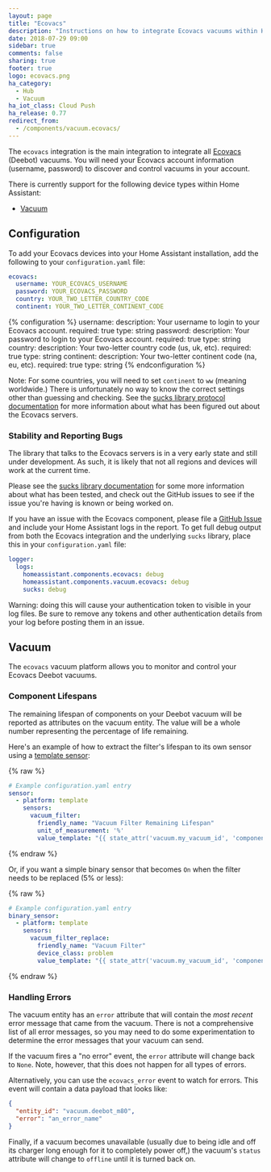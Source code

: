 ```yaml
---
layout: page
title: "Ecovacs"
description: "Instructions on how to integrate Ecovacs vacuums within Home Assistant."
date: 2018-07-29 09:00
sidebar: true
comments: false
sharing: true
footer: true
logo: ecovacs.png
ha_category:
  - Hub
  - Vacuum
ha_iot_class: Cloud Push
ha_release: 0.77
redirect_from:
  - /components/vacuum.ecovacs/
---
```


The `ecovacs` integration is the main integration to integrate all [Ecovacs](https://www.ecovacs.com) (Deebot) vacuums. You will need your Ecovacs account information (username, password) to discover and control vacuums in your account.

There is currently support for the following device types within Home Assistant:

- [Vacuum](#vacuum)

## Configuration

To add your Ecovacs devices into your Home Assistant installation, add the following to your `configuration.yaml` file:

```yaml
ecovacs:
  username: YOUR_ECOVACS_USERNAME
  password: YOUR_ECOVACS_PASSWORD
  country: YOUR_TWO_LETTER_COUNTRY_CODE
  continent: YOUR_TWO_LETTER_CONTINENT_CODE
```

{% configuration %}
username:
  description: Your username to login to your Ecovacs account.
  required: true
  type: string
password:
  description: Your password to login to your Ecovacs account.
  required: true
  type: string
country:
  description: Your two-letter country code (us, uk, etc).
  required: true
  type: string
continent:
  description: Your two-letter continent code (na, eu, etc).
  required: true
  type: string
{% endconfiguration %}

Note: For some countries, you will need to set `continent` to `ww` (meaning worldwide.) There is unfortunately no way to know the correct settings other than guessing and checking. See the [sucks library protocol documentation](https://github.com/wpietri/sucks/blob/master/protocol.md) for more information about what has been figured out about the Ecovacs servers.

### Stability and Reporting Bugs

The library that talks to the Ecovacs servers is in a very early state and still under development. As such, it is likely that not all regions and devices will work at the current time.

Please see the [sucks library documentation](https://github.com/wpietri/sucks) for some more information about what has been tested, and check out the GitHub issues to see if the issue you're having is known or being worked on.

If you have an issue with the Ecovacs component, please file a [GitHub Issue](https://github.com/home-assistant/home-assistant/issues) and include your Home Assistant logs in the report. To get full debug output from both the Ecovacs integration and the underlying `sucks` library, place this in your `configuration.yaml` file:

```yaml
logger:
  logs:
    homeassistant.components.ecovacs: debug
    homeassistant.components.vacuum.ecovacs: debug
    sucks: debug
```

Warning: doing this will cause your authentication token to visible in your log files. Be sure to remove any tokens and other authentication details from your log before posting them in an issue.


## Vacuum

The `ecovacs` vacuum platform allows you to monitor and control your Ecovacs Deebot vacuums.

### Component Lifespans

The remaining lifespan of components on your Deebot vacuum will be reported as attributes on the vacuum entity. The value will be a whole number representing the percentage of life remaining.

Here's an example of how to extract the filter's lifespan to its own sensor using a [template sensor](/components/sensor.template/):

{% raw %}
```yaml
# Example configuration.yaml entry
sensor:
  - platform: template
    sensors:
      vacuum_filter:
        friendly_name: "Vacuum Filter Remaining Lifespan"
        unit_of_measurement: '%'
        value_template: "{{ state_attr('vacuum.my_vacuum_id', 'component_filter') }}"
```
{% endraw %}

Or, if you want a simple binary sensor that becomes `On` when the filter needs to be replaced (5% or less):

{% raw %}
```yaml
# Example configuration.yaml entry
binary_sensor:
  - platform: template
    sensors:
      vacuum_filter_replace:
        friendly_name: "Vacuum Filter"
        device_class: problem
        value_template: "{{ state_attr('vacuum.my_vacuum_id', 'component_filter') <= 5 }}"
```
{% endraw %}

### Handling Errors

The vacuum entity has an `error` attribute that will contain the _most recent_ error message that came from the vacuum. There is not a comprehensive list of all error messages, so you may need to do some experimentation to determine the error messages that your vacuum can send.

If the vacuum fires a "no error" event, the `error` attribute will change back to `None`. Note, however, that this does not happen for all types of errors.

Alternatively, you can use the `ecovacs_error` event to watch for errors. This event will contain a data payload that looks like:

```json
{
  "entity_id": "vacuum.deebot_m80",
  "error": "an_error_name"
}
```

Finally, if a vacuum becomes unavailable (usually due to being idle and off its charger long enough for it to completely power off,) the vacuum's `status` attribute will change to `offline` until it is turned back on.